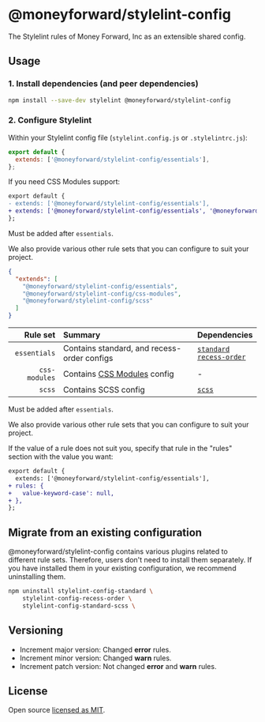 # @moneyforward/stylelint-config

The Stylelint rules of Money Forward, Inc as an extensible shared config.

## Usage

### 1. Install dependencies (and peer dependencies)

```bash
npm install --save-dev stylelint @moneyforward/stylelint-config
```

### 2. Configure Stylelint

Within your Stylelint config file (`stylelint.config.js` or `.stylelintrc.js`):

```js
export default {
  extends: ['@moneyforward/stylelint-config/essentials'],
};
```

If you need CSS Modules support:

```diff
export default {
- extends: ['@moneyforward/stylelint-config/essentials'],
+ extends: ['@moneyforward/stylelint-config/essentials', '@moneyforward/stylelint-config/css-modules'],
};
```

Must be added after `essentials`.

We also provide various other rule sets that you can configure to suit your project.

```json
{
  "extends": [
    "@moneyforward/stylelint-config/essentials",
    "@moneyforward/stylelint-config/css-modules",
    "@moneyforward/stylelint-config/scss"
  ]
}
```

|      Rule set | Summary                                                                   | Dependencies                                                                                                                                              |
| ------------: | :------------------------------------------------------------------------ | :-------------------------------------------------------------------------------------------------------------------------------------------------------- |
|  `essentials` | Contains standard, and recess-order configs                               | [`standard`](https://github.com/stylelint/stylelint-config-standard) <br> [`recess-order`](https://github.com/stormwarning/stylelint-config-recess-order) |
| `css-modules` | Contains [CSS Modules](https://github.com/css-modules/css-modules) config | -                                                                                                                                                         |
|        `scss` | Contains SCSS config                                                      | [`scss`](https://github.com/stylelint-scss/stylelint-config-standard-scss)                                                                                |

Must be added after `essentials`.

We also provide various other rule sets that you can configure to suit your project.

If the value of a rule does not suit you, specify that rule in the "rules" section with the value you want:

```diff
export default {
  extends: ['@moneyforward/stylelint-config/essentials'],
+ rules: {
+   value-keyword-case': null,
+ },
};
```

## Migrate from an existing configuration

@moneyforward/stylelint-config contains various plugins related to different rule sets. Therefore, users don't need to install them separately. If you have installed them in your existing configuration, we recommend uninstalling them.

```bash
npm uninstall stylelint-config-standard \
    stylelint-config-recess-order \
    stylelint-config-standard-scss \
```

## Versioning

- Increment major version: Changed **error** rules.
- Increment minor version: Changed **warn** rules.
- Increment patch version: Not changed **error** and **warn** rules.

## License

Open source [licensed as MIT](https://github.com/moneyforward/dummy).
